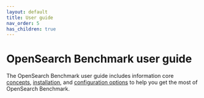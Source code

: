 ```yaml
---
layout: default
title: User guide
nav_order: 5
has_children: true
---
```


# OpenSearch Benchmark user guide

The OpenSearch Benchmark user guide includes information core [concepts]({{site.url}}{{site.baseurl}}/benchmark/user-guide/concepts), [installation]({{site.url}}{{site.baseurl}}/benchmark/installing-benchmark/), and [configuration options]({{site.url}}{{site.baseurl}}/benchmark/configuring-benchmark/) to help you get the most of OpenSearch Benchmark.